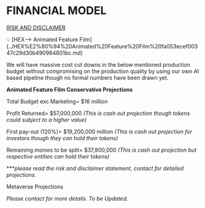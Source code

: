 # FINANCIAL MODEL

[RISK AND DISCLAIMER](RISK%20AND%20DISCLAIMER%205d304f624a0f4fda803795f4eaa9bb5a.md)

<aside>
💡 [HEX—> Animated Feature Film](../HEX%E2%80%94%20Animated%20Feature%20Film%20fa053ecef00347c29d30b490984801bc.md)

</aside>

We will have massive cost cut downs in the below mentioned production budget without compromising on the production quality by using our own AI based pipeline though no formal numbers have been drawn yet. 

**Animated Feature Film Conservative Projections**

Total Budget exc Marketing= $16 million 

Profit Returned= $57,000,000 *(This is cash out projection though tokens could subject to a higher value)*

First pay-out (120%)= $19,200,000 million *(This is cash out projection for investors though they can hold their tokens)*

Remaining monies to be split= $37,800,000 *(This is cash out projection but respective entities can hold their tokens)*

****please read the risk and disclaimer statement, contact for detailed projections.*

Metaverse Projections

*Please contact for more details. To be Updated.*